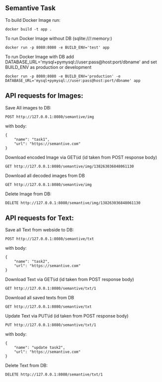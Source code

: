 ## Semantive Task

To build Docker Image run:
```
docker build -t app .
```
To run Docker Image without DB (sqlite:///:memory:)
```
docker run -p 8080:8080 -e BUILD_ENV='test' app
```
To run Docker Image with DB add DATABASE_URL='mysql+pymysql://user:pass@host:port/dbname' and set BUILD_ENV as production or development
```
docker run -p 8080:8080 -e BUILD_ENV='production' -e DATABASE_URL='mysql+pymysql://user:pass@host:port/dbname' app
```
## API requests for Images:
Save All images to DB:
```
POST http://127.0.0.1:8080/semantive/img
```
with body:
```
{
    "name": "task1",
    "url": "https://semantive.com"
}
```
Download encoded Image via GET\id (id taken from POST response body)
```
GET http://127.0.0.1:8080/semantive/img/138263036848061130
```
Download all decoded images from DB
```
GET http://127.0.0.1:8080/semantive/img
```
Delete Image from DB:
```
DELETE http://127.0.0.1:8080/semantive/img/138263036848061130
```
## API requests for Text:
Save all Text from webside to DB:
```
POST http://127.0.0.1:8080/semantive/txt
```
with body:
```
{
    "name": "task2",
    "url": "https://semantive.com"
}
```
Download Text via GET\id (id taken from POST response body)
```
GET http://127.0.0.1:8080/semantive/txt/1
```
Download all saved texts from DB
```
GET http://127.0.0.1:8080/semantive/txt
```
Update Text via PUT\id (id taken from POST response body)
```
PUT http://127.0.0.1:8080/semantive/txt/1
```
with body:
```
{
    "name": "update task2",
    "url": "https://semantive.com"
}
```
Delete Text from DB:
```
DELETE http://127.0.0.1:8080/semantive/txt/1
```

